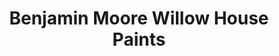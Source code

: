 ---
title: "Benjamin Moore Willow House Paints"
url: /harleysville/benjamin-moore-willow-house-paints/
shop: paint
---